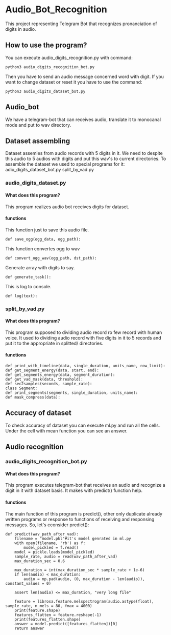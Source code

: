 # Audio_Bot_Recognition
This project representing Telegram Bot that reсognizes pronanciation of digits in audio.
## How to use the program?
You can execute audio_digits_recognition.py with command:
    
    python3 audio_digits_recognition_bot.py
Then you have to  send an audio message concerned word with digit.
If you want to change dataset or reset it you have to use the command:

    python3 audio_digits_dataset_bot.py
  
## Audio_bot
We have a telegram-bot that can receives audio, translate it to monocanal mode and put to wav directory.

## Dataset assembling
Dataset assemles from audio records with 5 digits in it. We need to despite this audio to 5 audios with digits and put this wav's to current directories.
To assemble the dataset we used to special programs for it:
adio_digits_dataset_bot.py
split_by_vad.py

### audio_digits_dataset.py
#### What does this program?
This program realizes audio bot receives digits for dataset.
#### functions 
This function just to save this audio file.

    def save_ogg(ogg_data, ogg_path):

This function convertes ogg to wav
    
    def convert_ogg_wav(ogg_path, dst_path):
Generate array with digits to say.
    
    def generate_task():
This is log to console.
    
    def log(text):
### split_by_vad.py
#### What does this program?
This program supposed to dividing audio record ro few record with human voice.
It used to dividing audio record with five digits in it to 5 records and put it to the appropriate in splitted/ directories.
#### functions
    def print_with_timeline(data, single_duration, units_name, row_limit):
    def get_segment_energy(data, start, end):
    def get_segments_energy(data, segment_duration):
    def get_vad_mask(data, threshold):
    def sec2samples(seconds, sample_rate):
    class Segment:
    def print_segments(segments, single_duration, units_name):
    def mask_compress(data):    
## Accuracy of dataset
To check accuracy of dataset you can execute ml.py and run all the cells.
Under the cell with mean function you can see an answer.
## Audio recognition 
### audio_digits_recognition_bot.py
#### What does this program?
This program executes telegram-bot that receives an audio and recognize a digit in it with dataset basis.
It makes with predict() function help.
#### functions
The main function of this program is predict(), other only duplicate already written programs or response to functions of receiving and responsing messages.
So, let's сconsider predict():

    def predict(wav_path_after_vad):
        filename = "model.pkl"#it's model genrated in ml.py
        with open(filename, 'rb') as f:
            model_pickled = f.read()    
        model = pickle.loads(model_pickled)
        sample_rate, audio = read(wav_path_after_vad)
        max_duration_sec = 0.6

        max_duration = int(max_duration_sec * sample_rate + 1e-6)
        if len(audio) < max_duration:
            audio = np.pad(audio, (0, max_duration - len(audio)), constant_values = 0)

        assert len(audio) <= max_duration, "very long file"

        feature = librosa.feature.melspectrogram(audio.astype(float), sample_rate, n_mels = 80, fmax = 4000)
        print(feature.shape)
        features_flatten = feature.reshape(-1)
        print(features_flatten.shape)
        answer = model.predict([features_flatten])[0]
        return answer
